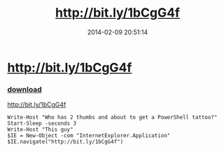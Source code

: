 ﻿---
pid:            4886
parent:         0
children:       
poster:         JeffH
title:          http://bit.ly/1bCgG4f
date:           2014-02-09 20:51:14
description:    http://bit.ly/1bCgG4f
format:         posh
---

# http://bit.ly/1bCgG4f

### [download](4886.ps1)  

http://bit.ly/1bCgG4f

```posh
Write-Host "Who has 2 thumbs and about to get a PowerShell tattoo?"
Start-Sleep -seconds 3
Write-Host "This guy"
$IE = New-Object -com "InternetExplorer.Application"
$IE.navigate("http://bit.ly/1bCgG4f")
```
